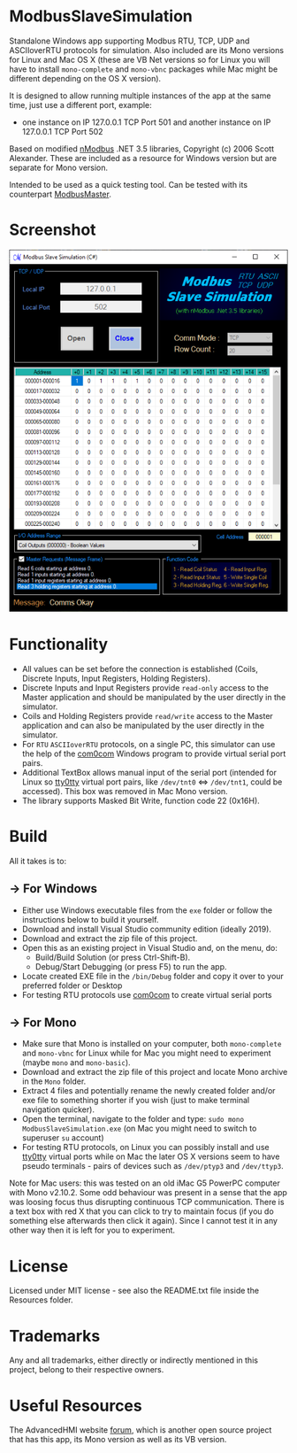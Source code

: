 # ModbusSlaveSimulation
Standalone Windows app supporting Modbus RTU, TCP, UDP and ASCIIoverRTU protocols for simulation. Also included are its Mono versions for Linux and Mac OS X (these are VB Net versions so for Linux you will have to install `mono-complete` and `mono-vbnc` packages while Mac might be different depending on the OS X version).

It is designed to allow running multiple instances of the app at the same time, just use a different port, example:
- one instance on IP 127.0.0.1 TCP Port 501 and another instance on IP 127.0.0.1 TCP Port 502

Based on modified [nModbus](https://code.google.com/p/nmodbus/) .NET 3.5 libraries, Copyright (c) 2006 Scott Alexander.
These are included as a resource for Windows version but are separate for Mono version.

Intended to be used as a quick testing tool. Can be tested with its counterpart [ModbusMaster](https://github.com/GitHubDragonFly/ModbusMaster).

# Screenshot

![Start Page](screenshots/Modbus%20Slave%20Simulation.png?raw=true)

# Functionality
- All values can be set before the connection is established (Coils, Discrete Inputs, Input Registers, Holding Registers).
- Discrete Inputs and Input Registers provide `read-only` access to the Master application and should be manipulated by the user directly in the simulator.
- Coils and Holding Registers provide `read/write` access to the Master application and can also be manipulated by the user directly in the simulator.
- For `RTU` `ASCIIoverRTU` protocols, on a single PC, this simulator can use the help of the [com0com](https://pete.akeo.ie/search/label/com0com) Windows program to provide virtual serial port pairs.
- Additional TextBox allows manual input of the serial port (intended for Linux so [tty0tty](https://github.com/freemed/tty0tty) virtual port pairs, like `/dev/tnt0` <=> `/dev/tnt1`, could be accessed). This box was removed in Mac Mono version.
- The library supports Masked Bit Write, function code 22 (0x16H).

# Build
All it takes is to:
## -> For Windows
- Either use Windows executable files from the `exe` folder or follow the instructions below to build it yourself.
- Download and install Visual Studio community edition (ideally 2019).
- Download and extract the zip file of this project.
- Open this as an existing project in Visual Studio and, on the menu, do:
  - Build/Build Solution (or press Ctrl-Shift-B).
  - Debug/Start Debugging (or press F5) to run the app.
- Locate created EXE file in the `/bin/Debug` folder and copy it over to your preferred folder or Desktop
- For testing RTU protocols use [com0com](https://pete.akeo.ie/search/label/com0com) to create virtual serial ports
## -> For Mono
- Make sure that Mono is installed on your computer, both `mono-complete` and `mono-vbnc` for Linux while for Mac you might need to experiment (maybe `mono` and `mono-basic`).
- Download and extract the zip file of this project and locate Mono archive in the `Mono` folder.
- Extract 4 files and potentially rename the newly created folder and/or exe file to something shorter if you wish (just to make terminal navigation quicker).
- Open the terminal, navigate to the folder and type: `sudo mono ModbusSlaveSimulation.exe` (on Mac you might need to switch to superuser `su` account)
- For testing RTU protocols, on Linux you can possibly install and use [tty0tty](https://github.com/freemed/tty0tty) virtual ports while on Mac the later OS X versions seem to have pseudo terminals - pairs of devices such as `/dev/ptyp3` and `/dev/ttyp3`.

Note for Mac users: this was tested on an old iMac G5 PowerPC computer with Mono v2.10.2. Some odd behaviour was present in a sense that the app was loosing focus thus disrupting continuous TCP communication. There is a text box with red X that you can click to try to maintain focus (if you do something else afterwards then click it again). Since I cannot test it in any other way then it is left for you to experiment.

# License
Licensed under MIT license - see also the README.txt file inside the Resources folder.

# Trademarks
Any and all trademarks, either directly or indirectly mentioned in this project, belong to their respective owners.

# Useful Resources
The AdvancedHMI website [forum](https://www.advancedhmi.com/forum/), which is another open source project that has this app, its Mono version as well as its VB version.
